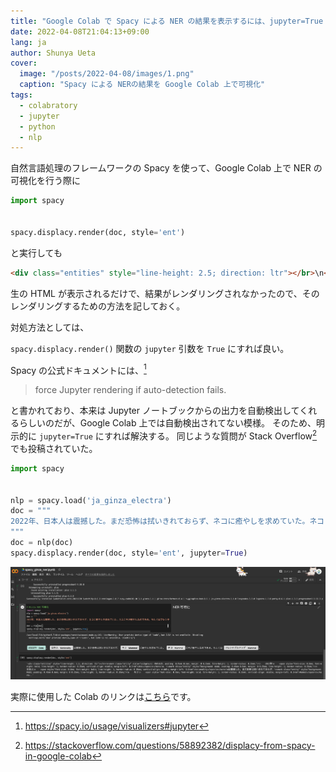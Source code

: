 ```yaml
---
title: "Google Colab で Spacy による NER の結果を表示するには、jupyter=True にする必要がある"
date: 2022-04-08T21:04:13+09:00
lang: ja
author: Shunya Ueta
cover:
  image: "/posts/2022-04-08/images/1.png"
  caption: "Spacy による NERの結果を Google Colab 上で可視化"
tags:
  - colabratory
  - jupyter
  - python
  - nlp
---
```


自然言語処理のフレームワークの Spacy を使って、Google Colab 上で NER の可視化を行う際に

```python
import spacy


spacy.displacy.render(doc, style='ent')
```

と実行しても

```html
<div class="entities" style="line-height: 2.5; direction: ltr"></br>\n<mark class="entity" style="background: #bfe1d9; padding: 0.45em 0.6em; margin: 0 0.25em; line-height: 1; border-radius: 0.35em;">\n    2022年\n    <span style="font-size: 0.8em; font-weight: bold; line-height: 1; border-radius: 0.35em; vertical-align: middle; margin-left: 0.5rem">Date</span>\n</mark>\n、\n<mark class="entity" style="background: #ddd; padding: 0.45em 0.6em; margin: 0 0.25em; line-height: 1; border-radius: 0.35em;">\n    日本人\n    <span style="font-size: 0.8em; font-weight: bold; line-height: 1; border-radius: 0.35em; vertical-align: middle; margin-left: 0.5rem">Nationality</span>\n</mark>\nは震撼した。</br>まだ\n<mark class="entity" style="background: #ddd; padding: 0.45em 0.6em; margin: 0 0.25em; line-height: 1; border-radius: 0.35em;">\n    ゾンビ\n    <span style="font-size: 0.8em; font-weight: bold; line-height: 1; border-radius: 0.35em; vertical-align: middle; margin-left: 0.5rem">Insect</span>\n</mark>\nの恐怖は
```

生の HTML が表示されるだけで、結果がレンダリングされなかったので、そのレンダリングするための方法を記しておく。

対処方法としては、

`spacy.displacy.render()` 関数の `jupyter` 引数を `True` にすれば良い。

Spacy の公式ドキュメントには、[^spacy]

> force Jupyter rendering if auto-detection fails.

と書かれており、本来は Jupyter ノートブックからの出力を自動検出してくれるらしいのだが、Google Colab 上では自動検出されてない模様。
そのため、明示的に `jupyter=True` にすれば解決する。
同じような質問が Stack Overflow[^colab] でも投稿されていた。

```python
import spacy


nlp = spacy.load('ja_ginza_electra')
doc = """
2022年、日本人は震撼した。まだ恐怖は拭いきれておらず、ネコに癒やしを求めていた。ネコこそが癒やしなのである。もしくはフレンチブルドッグ。
"""
doc = nlp(doc)
spacy.displacy.render(doc, style='ent', jupyter=True)
```

![colab result in spacy NER](/posts/2022-04-08/images/2.png)

実際に使用した Colab のリンクは[こちら](https://colab.research.google.com/drive/1nUs3cpeMxQ1j9ETFHK93RpJGuzu7ls2C?usp=sharing)です。

[^colab]: https://stackoverflow.com/questions/58892382/displacy-from-spacy-in-google-colab
[^spacy]: https://spacy.io/usage/visualizers#jupyter
